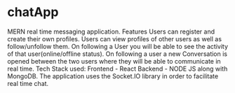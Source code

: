 # chatApp
MERN real time messaging application.
Features
Users can register and create their own profiles.
Users can view profiles of other users as well as follow/unfollow them.
On following a User you will be able to see the activity of that user(online/offline status).
On following a user a new Conversation is opened between the two users where they will be able to communicate in real time.
Tech Stack used:
Frontend - React
Backend - NODE JS along with MongoDB.
The application  uses the Socket.IO library in order to facilitate real time chat.
